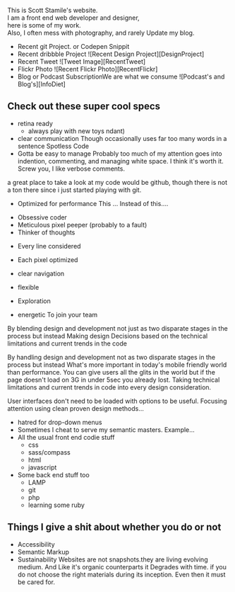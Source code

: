 <!-- Brief Intro Section -->
This is Scott Stamile's website.  
I am a front end web developer and designer,  
here is some of my work.  
Also, I often mess with photography, 
and rarely Update my blog.

<!-- Billboard Section Populated by Tweets with slide category #hashtag -->
* Recent git Project. or Codepen Snippit
* Recent dribbble Project ![Recent Design Project][DesignProject]
* Recent Tweet ![Tweet Image][RecentTweet]
* Flickr Photo ![Recent Flickr Photo][RecentFlickr]
* Blog or Podcast SubscriptionWe are what we consume ![Podcast's and Blog's][InfoDiet]

<!-- Skills Section -->
## Check out these super cool specs
- retina ready
    - always play with new toys
ndant)
- clear communication
    Though occasionally uses far too many words in a sentence
Spotless Code
- Gotta be easy to manage
    Probably too much of my attention goes into indention, commenting, and managing white space. I think it's worth it.
Screw you, I like verbose comments.

a great place to take a look at my code would be github, though there is not a ton there since i just started playing with git.

- Optimized for performance
    This ... Instead of this....

<!-- Unique blend of skills Section -->
- Obsessive coder   
- Meticulous pixel peeper (probably to a fault)
- Thinker of thoughts  

<!-- Sell It Section -->

- Every line considered
- Each pixel optimized

- clear navigation

- flexible
- Exploration

- energetic To join your team

<!-- Code as part of design -->

By blending design and development not just as two disparate stages in the process but instead Making design Decisions based on the technical limitations and current trends in the code

By handling design and development not as two disparate stages in the process but instead
What's more important in today's mobile friendly world than performance. You can give users all the glits in the world but if the page doesn't load on 3G in under 5sec you already lost. Taking technical limitations and current trends in code into every design consideration.

User interfaces don't need to be loaded with options to be useful. Focusing attention using clean proven design methods...

- hatred for drop-down menus
- Sometimes I cheat to serve my semantic masters. Example...
- All the usual front end codie stuff
    - css
    - sass/compass
    - html
    - javascript
- Some back end stuff too
    - LAMP
    - git
    - php
    - learning some ruby

<!-- Philosophy Section -->
## Things I give a shit about whether you do or not
- Accessibility
- Semantic Markup
- Sustainability
  Websites are not snapshots.they are living evolving medium. And Like it's organic counterparts it Degrades with time. if you do not choose the right materials during its inception. Even then it must be cared for.
